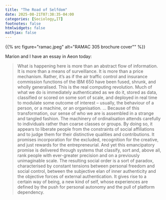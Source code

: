 ```yaml
---
title: "The Road of Selfdom"
date: 2025-08-21T07:38:35-04:00
categories: [Sociology,IT]
footnotes: false
htmlwidgets: false
mathjax: false
---
```


{{% src figure="ramac.jpeg" alt="RAMAC 305 brochure cover"" %}}

Marion and I have an essay in Aeon today:

> What is happening here is more than an abstract flow of information. It is more than a means of surveillance. It is more than a price mechanism. Rather, it’s as if the air traffic control and insurance commission functions of the IBM 650 have been fused, shrunk, and wholly generalised. This is the real computing revolution. Much of what we do is immediately authenticated as we do it, stored as data, classified or scored on some sort of scale, and deployed in real time to modulate some outcome of interest – usually, the behaviour of a person, or a machine, or an organisation. ... Because of this transformation, our sense of who we are is assembled in a strange and tangled fashion. The machinery of ordinalisation attends carefully to individuals rather than coarse classes or groups. By doing so, it appears to liberate people from the constraints of social affiliations and to judge them for their distinctive qualities and contributions. It promises incorporation for the excluded, recognition for the creative, and just rewards for the entrepreneurial. And yet this emancipatory promise is delivered through systems that classify, sort and, above all, rank people with ever-greater precision and on a previously unimaginable scale. The resulting social order is a sort of paradox, characterised by constant tensions between personal freedom and social control, between the subjective elan of inner authenticity and the objective forces of external authentication. It gives rise to a certain way of being, a new kind of self, whose experiences are defined by the push for personal autonomy and the pull of platform dependency.




